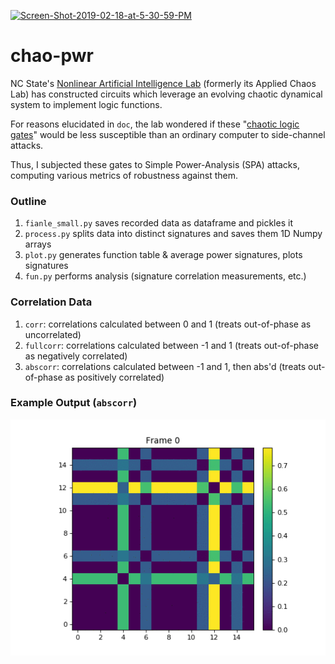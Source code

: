 <a href="https://ibb.co/Tby8x7T"><img src="https://i.ibb.co/3MKN9js/Screen-Shot-2019-02-18-at-5-30-59-PM.png" alt="Screen-Shot-2019-02-18-at-5-30-59-PM" border="0" width=50%></a>
# chao-pwr
NC State's [Nonlinear Artificial Intelligence Lab](https://www.physics.ncsu.edu/NAIL/index.html) (formerly its Applied Chaos Lab) has constructed circuits which leverage an evolving chaotic dynamical system to implement logic functions.

For reasons elucidated in ``doc``, the lab wondered if these "[chaotic logic gates](https://ieeexplore.ieee.org/document/7571173)" would be less susceptible than an ordinary computer to side-channel attacks.

Thus, I subjected these gates to Simple Power-Analysis (SPA) attacks, computing various metrics of robustness against them. 

### Outline

1. ``fianle_small.py`` saves recorded data as dataframe and pickles it
2. ``process.py`` splits data into distinct signatures and saves them 1D Numpy arrays
3. ``plot.py`` generates function table & average power signatures, plots signatures
4. ``fun.py`` performs analysis (signature correlation measurements, etc.)

### Correlation Data

1. ``corr``: correlations calculated between 0 and 1 (treats out-of-phase as uncorrelated)
2. ``fullcorr``: correlations calculated between -1 and 1 (treats out-of-phase as negatively correlated)
3. ``abscorr``: correlations calculated between -1 and 1, then abs'd (treats out-of-phase as positively correlated)

### Example Output (``abscorr``)
<p align="center">
<img src="smallimg/tdiff/01.gif/">
</p>
